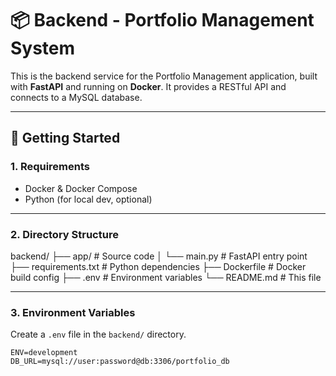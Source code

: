 # 📦 Backend - Portfolio Management System

This is the backend service for the Portfolio Management application, built with **FastAPI** and running on **Docker**. It provides a RESTful API and connects to a MySQL database.

---

## 🚀 Getting Started

### 1. Requirements

- Docker & Docker Compose
- Python (for local dev, optional)

---

### 2. Directory Structure

backend/
├── app/ # Source code
│ └── main.py # FastAPI entry point
├── requirements.txt # Python dependencies
├── Dockerfile # Docker build config
├── .env # Environment variables
└── README.md # This file

---

### 3. Environment Variables

Create a `.env` file in the `backend/` directory.

```env
ENV=development
DB_URL=mysql://user:password@db:3306/portfolio_db
